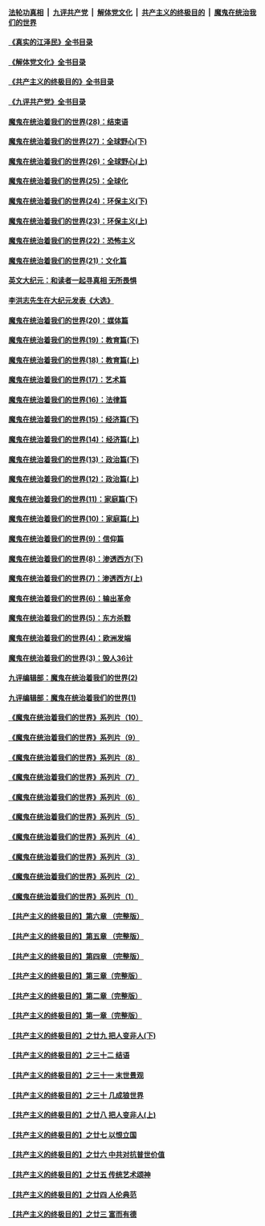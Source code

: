 ####  [法轮功真相](../../../../basic/blob/master/README.md?t=09160901) &nbsp;|&nbsp; [九评共产党](../../../../9ping.md/blob/master/README.md?t=09160901) &nbsp;|&nbsp; [解体党文化](../../../../jtdwh.md/blob/master/README.md?t=09160901)  &nbsp;|&nbsp; [共产主义的终极目的](../../../../gczydzjmd.md/blob/master/README.md?t=09160901) &nbsp;|&nbsp; [魔鬼在统治我们的世界](../../../../mgztzwmdsj.md/blob/master/README.md?t=09160901) 

#### [《真实的江泽民》全书目录](../pages/nsc422/n13721399.md?t=09160901) 

#### [《解体党文化》全书目录](../pages/nsc422/n13721157.md?t=09160901) 

#### [《共产主义的终极目的》全书目录](../pages/nsc422/n13721048.md?t=09160901) 

#### [《九评共产党》全书目录](../pages/nsc422/n13708085.md?t=09160901) 

#### [魔鬼在统治着我们的世界(28)：结束语](../pages/nsc422/n10936246.md?t=09160901) 

#### [魔鬼在统治着我们的世界(27)：全球野心(下)](../pages/nsc422/n10928319.md?t=09160901) 

#### [魔鬼在统治着我们的世界(26)：全球野心(上)](../pages/nsc422/n10900318.md?t=09160901) 

#### [魔鬼在统治着我们的世界(25)：全球化](../pages/nsc422/n10788205.md?t=09160901) 

#### [魔鬼在统治着我们的世界(24)：环保主义(下)](../pages/nsc422/n10695307.md?t=09160901) 

#### [魔鬼在统治着我们的世界(23)：环保主义(上)](../pages/nsc422/n10688613.md?t=09160901) 

#### [魔鬼在统治着我们的世界(22)：恐怖主义](../pages/nsc422/n10614727.md?t=09160901) 

#### [魔鬼在统治着我们的世界(21)：文化篇](../pages/nsc422/n10597706.md?t=09160901) 

#### [英文大纪元：和读者一起寻真相 无所畏惧](../pages/nsc422/n12542027.md?t=09160901) 

#### [李洪志先生在大纪元发表《大选》](../pages/nsc422/n12534746.md?t=09160901) 

#### [魔鬼在统治着我们的世界(20)：媒体篇](../pages/nsc422/n10586579.md?t=09160901) 

#### [魔鬼在统治着我们的世界(19)：教育篇(下)](../pages/nsc422/n10564808.md?t=09160901) 

#### [魔鬼在统治着我们的世界(18)：教育篇(上)](../pages/nsc422/n10526970.md?t=09160901) 

#### [魔鬼在统治着我们的世界(17)：艺术篇](../pages/nsc422/n10499093.md?t=09160901) 

#### [魔鬼在统治着我们的世界(16)：法律篇](../pages/nsc422/n10485969.md?t=09160901) 

#### [魔鬼在统治着我们的世界(15)：经济篇(下)](../pages/nsc422/n10469975.md?t=09160901) 

#### [魔鬼在统治着我们的世界(14)：经济篇(上)](../pages/nsc422/n10457370.md?t=09160901) 

#### [魔鬼在统治着我们的世界(13)：政治篇(下)](../pages/nsc422/n10448270.md?t=09160901) 

#### [魔鬼在统治着我们的世界(12)：政治篇(上)](../pages/nsc422/n10444576.md?t=09160901) 

#### [魔鬼在统治着我们的世界(11)：家庭篇(下)](../pages/nsc422/n10440961.md?t=09160901) 

#### [魔鬼在统治着我们的世界(10)：家庭篇(上)](../pages/nsc422/n10435448.md?t=09160901) 

#### [魔鬼在统治着我们的世界(9)：信仰篇](../pages/nsc422/n10432159.md?t=09160901) 

#### [魔鬼在统治着我们的世界(8)：渗透西方(下)](../pages/nsc422/n10429603.md?t=09160901) 

#### [魔鬼在统治着我们的世界(7)：渗透西方(上)](../pages/nsc422/n10426013.md?t=09160901) 

#### [魔鬼在统治着我们的世界(6)：输出革命](../pages/nsc422/n10421536.md?t=09160901) 

#### [魔鬼在统治着我们的世界(5)：东方杀戮](../pages/nsc422/n10417707.md?t=09160901) 

#### [魔鬼在统治着我们的世界(4)：欧洲发端](../pages/nsc422/n10414890.md?t=09160901) 

#### [魔鬼在统治着我们的世界(3)：毁人36计](../pages/nsc422/n10411583.md?t=09160901) 

#### [九评编辑部：魔鬼在统治着我们的世界(2)](../pages/nsc422/n10410036.md?t=09160901) 

#### [九评编辑部：魔鬼在统治着我们的世界(1)](../pages/nsc422/n10406825.md?t=09160901) 

#### [《魔鬼在统治着我们的世界》系列片（10）](../pages/nsc422/n12292670.md?t=09160901) 

#### [《魔鬼在统治着我们的世界》系列片（9）](../pages/nsc422/n12290859.md?t=09160901) 

#### [《魔鬼在统治着我们的世界》系列片（8）](../pages/nsc422/n12287445.md?t=09160901) 

#### [《魔鬼在统治着我们的世界》系列片（7）](../pages/nsc422/n12283425.md?t=09160901) 

#### [《魔鬼在统治着我们的世界》系列片（6）](../pages/nsc422/n12282314.md?t=09160901) 

#### [《魔鬼在统治着我们的世界》系列片（5）](../pages/nsc422/n12281419.md?t=09160901) 

#### [《魔鬼在统治着我们的世界》系列片（4）](../pages/nsc422/n12274024.md?t=09160901) 

#### [《魔鬼在统治着我们的世界》系列片（3）](../pages/nsc422/n12271322.md?t=09160901) 

#### [《魔鬼在统治着我们的世界》系列片（2）](../pages/nsc422/n12269049.md?t=09160901) 

#### [《魔鬼在统治着我们的世界》系列片（1）](../pages/nsc422/n12267575.md?t=09160901) 

#### [【共产主义的终极目的】第六章 （完整版）](../pages/nsc422/n11428913.md?t=09160901) 

#### [【共产主义的终极目的】第五章 （完整版）](../pages/nsc422/n11428912.md?t=09160901) 

#### [【共产主义的终极目的】第四章 （完整版）](../pages/nsc422/n11428907.md?t=09160901) 

#### [【共产主义的终极目的】第三章（完整版）](../pages/nsc422/n11428848.md?t=09160901) 

#### [【共产主义的终极目的】第二章（完整版）](../pages/nsc422/n11428831.md?t=09160901) 

#### [【共产主义的终极目的】第一章（完整版）](../pages/nsc422/n11417651.md?t=09160901) 

#### [【共产主义的终极目的】之廿九 把人变非人(下)](../pages/nsc422/n11344140.md?t=09160901) 

#### [【共产主义的终极目的】之三十二 结语](../pages/nsc422/n11360535.md?t=09160901) 

#### [【共产主义的终极目的】之三十一 末世景观](../pages/nsc422/n11351129.md?t=09160901) 

#### [【共产主义的终极目的】之三十 几成狼世界](../pages/nsc422/n11348280.md?t=09160901) 

#### [【共产主义的终极目的】之廿八 把人变非人(上)](../pages/nsc422/n11340492.md?t=09160901) 

#### [【共产主义的终极目的】之廿七 以恨立国](../pages/nsc422/n11336944.md?t=09160901) 

#### [【共产主义的终极目的】之廿六 中共对抗普世价值](../pages/nsc422/n11324785.md?t=09160901) 

#### [【共产主义的终极目的】之廿五 传统艺术颂神](../pages/nsc422/n11296396.md?t=09160901) 

#### [【共产主义的终极目的】之廿四 人伦典范](../pages/nsc422/n11296397.md?t=09160901) 

#### [【共产主义的终极目的】之廿三 富而有德](../pages/nsc422/n11283598.md?t=09160901) 

